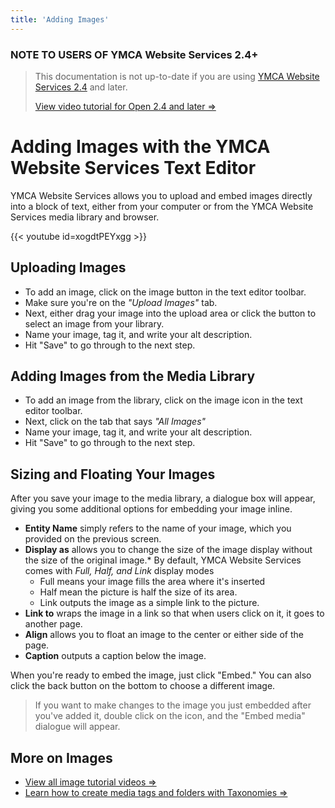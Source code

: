 ```yaml
---
title: 'Adding Images'
---
```


### NOTE TO USERS OF YMCA Website Services 2.4+

> This documentation is not up-to-date if you are using [YMCA Website Services 2.4](https://community.openymca.org/t/version-2-4-released-q1-2020-major-release/624) and later.
>
> [View video tutorial  for Open 2.4 and later ⇒](https://www.youtube.com/watch?v=gcaBlhyPZEY)

# Adding Images with the YMCA Website Services Text Editor

YMCA Website Services allows you to upload and embed images directly into a block of text, either from your computer or from the YMCA Website Services media library and browser.

{{< youtube id=xogdtPEYxgg >}}

## Uploading Images

* To add an image, click on the image button in the text editor toolbar.
* Make sure you're on the *"Upload Images"* tab.
* Next, either drag your image into the upload area or click the button to select an image from your library.
* Name your image, tag it, and write your alt description.
* Hit "Save" to go through to the next step.

## Adding Images from the Media Library

* To add an image from the library, click on the image icon in the text editor toolbar.
* Next, click on the tab that says *"All Images"*
* Name your image, tag it, and write your alt description.
* Hit "Save" to go through to the next step.

## Sizing and Floating Your Images

After you save your image to the media library, a dialogue box will appear, giving you some additional options for embedding your image inline.

* **Entity Name** simply refers to the name of your image, which you provided on the previous screen.
* **Display as** allows you to change the size of the image display without the size of the original image.* By default, YMCA Website Services comes with *Full, Half, and Link* display modes
  * Full means your image fills the area where it's inserted
  * Half mean the picture is half the size of its area.
  * Link outputs the image as a simple link to the picture.
* **Link to** wraps the image in a link so that when users click on it, it goes to another page.
* **Align** allows you to float an image to the center or either side of the page.
* **Caption** outputs a caption below the image.

When you're ready to embed the image, just click "Embed." You can also click the back button on the bottom to choose a different image.

> If you want to make changes to the image you just embedded after you've added it, double click on the icon, and the "Embed media" dialogue will appear.

## More on Images

* [View all image tutorial videos ⇒](https://community.openymca.org/t/video-tutorials-for-images-and-documents/738)
* [Learn how to create media tags and folders with Taxonomies ⇒](https://community.openymca.org/t/taxonomy-vocabularies-and-terms-website-structure-open-y-user-docs/734)
